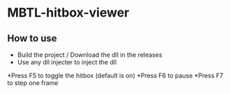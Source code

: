 # MBTL-hitbox-viewer

## How to use
* Build the project / Download the dll in the releases
* Use any dll injecter to inject the dll


*Press F5 to toggle the hitbox (default is on)
*Press F6 to pause
*Press F7 to step one frame

